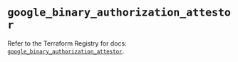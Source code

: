 # `google_binary_authorization_attestor`

Refer to the Terraform Registry for docs: [`google_binary_authorization_attestor`](https://registry.terraform.io/providers/hashicorp/google-beta/6.9.0/docs/resources/google_binary_authorization_attestor).
